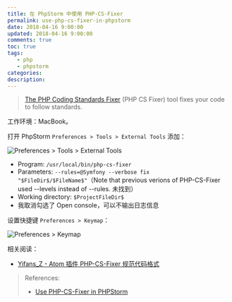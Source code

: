 ```yaml
---
title: 在 PhpStorm 中使用 PHP-CS-Fixer
permalink: use-php-cs-fixer-in-phpstorm
date: 2018-04-16 9:00:00
updated: 2018-04-16 9:00:00
comments: true
toc: true
tags:
   - php
   - phpstorm
categories:
description:
---
```


> [The PHP Coding Standards Fixer](https://github.com/FriendsOfPHP/PHP-CS-Fixer) (PHP CS Fixer) tool fixes your code to follow standards.

工作环境：MacBook。

打开 PhpStorm `Preferences > Tools > External Tools` 添加：

![Preferences > Tools > External Tools](https://cdn-qn.yifans.com/180416-use-php-cs-fixer-in-phpstorm-001.png)

<!-- more -->

- Program: `/usr/local/bin/php-cs-fixer`
- Parameters: `--rules=@Symfony --verbose fix "$FileDir$/$FileName$"`（Note that previous verions of PHP-CS-Fixer used --levels instead of --rules. 未找到）
- Working directory: `$ProjectFileDir$`
- 我取消勾选了 Open console，可以不输出日志信息

设置快捷键 `Preferences > Keymap`：

![Preferences > Keymap](https://cdn-qn.yifans.com/180416-use-php-cs-fixer-in-phpstorm-002.png)

相关阅读：

- [Yifans_Z - Atom 插件 PHP-CS-Fixer 规范代码格式](/2017/06/13/atom-plugin-php-cs-fixer/)

> References:
>
> - [Use PHP-CS-Fixer in PHPStorm](https://gist.github.com/nienkedekker/3ddb9ece42233698c0e3f3e42cf1ff34)
